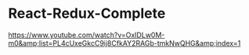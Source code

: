 # React-Redux-Complete
https://www.youtube.com/watch?v=OxIDLw0M-m0&amp;list=PL4cUxeGkcC9ij8CfkAY2RAGb-tmkNwQHG&amp;index=1
